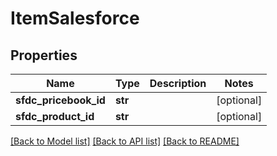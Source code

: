# ItemSalesforce

## Properties
Name | Type | Description | Notes
------------ | ------------- | ------------- | -------------
**sfdc_pricebook_id** | **str** |  | [optional] 
**sfdc_product_id** | **str** |  | [optional] 

[[Back to Model list]](../README.md#documentation-for-models) [[Back to API list]](../README.md#documentation-for-api-endpoints) [[Back to README]](../README.md)


